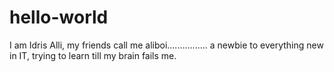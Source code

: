 # hello-world
I am Idris Alli, my friends call me aliboi................ a newbie to everything new in IT, trying to learn till my brain fails me.


